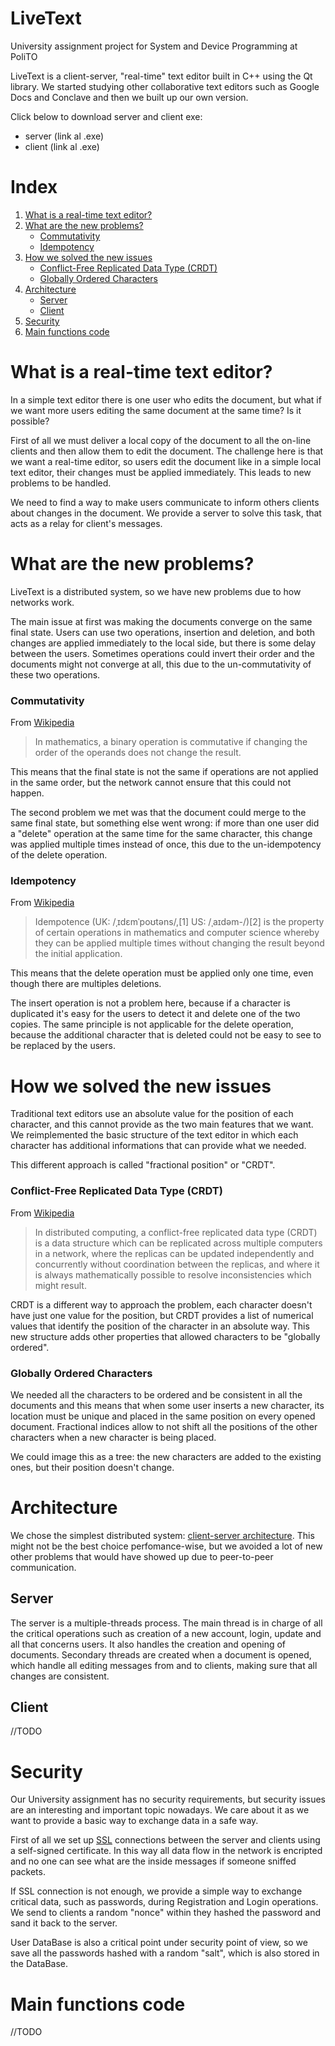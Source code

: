 # LiveText
University assignment project for System and Device Programming at PoliTO

LiveText is a client-server, "real-time" text editor built in C++ using the Qt library.
We started studying other collaborative text editors such as Google Docs and Conclave and then we built up our own version.

Click below to download server and client exe:
- server (link al .exe)
- client (link al .exe)

# Index
1. [What is a real-time text editor?](#What-is-a-real-time-text-editor)
2. [What are the new problems?](#What-are-the-new-problems)
   - [Commutativity](#Commutativity)
   - [Idempotency](#Idempotency)
3. [How we solved the new issues](#How-we-solved-new-issues)
   - [Conflict-Free Replicated Data Type (CRDT)](#Conflict-Free-Replicated-Data-Type-CRDT)
   - [Globally Ordered Characters](#Globally-Ordered-Characters)
4. [Architecture](#Architecture)
   - [Server](#Server)
   - [Client](#Client)
5. [Security](#Security)
6. [Main functions code](#Main-functions-code)

# What is a real-time text editor?
In a simple text editor there is one user who edits the document, but what if we want more users editing the same document at the same time?
Is it possible?

First of all we must deliver a local copy of the document to all the on-line clients and then allow them to edit the document.
The challenge here is that we want a real-time editor, so users edit the document like in a simple local text editor, their changes must be applied immediately.
This leads to new problems to be handled.

We need to find a way to make users communicate to inform others clients about changes in the document.
We provide a server to solve this task, that acts as a relay for client's messages.

# What are the new problems?

LiveText is a distributed system, so we have new problems due to how networks work.
	
The main issue at first was making the documents converge on the same final state.
Users can use two operations, insertion and deletion, and both changes are applied immediately to the local side, but there is some delay between the users.
Sometimes operations could invert their order and the documents might not converge at all, this due to the un-commutativity of these two operations.

### Commutativity
From [Wikipedia](https://en.wikipedia.org/wiki/Commutative_property)
>In mathematics, a binary operation is commutative if changing the order of the operands does not change the result.

This means that the final state is not the same if operations are not applied in the same order, but the network cannot ensure that this could not happen.

The second problem we met was that the document could merge to the same final state, but something else went wrong:
if more than one user did a "delete" operation at the same time for the same character, this change was applied multiple times instead of once, this due to the un-idempotency of the delete operation.

### Idempotency
From [Wikipedia](https://en.wikipedia.org/wiki/Idempotence)
>Idempotence (UK: /ˌɪdɛmˈpoʊtəns/,[1] US: /ˌaɪdəm-/)[2] is the property of certain operations in mathematics and computer science whereby they can be applied multiple times without changing the result beyond the initial application.

This means that the delete operation must be applied only one time, even though there are multiples deletions.

The insert operation is not a problem here, because if a character is duplicated it's easy for the users to detect it and delete one of the two copies.
The same principle is not applicable for the delete operation, because the additional character that is deleted could not be easy to see to be replaced by the users.

# How we solved the new issues

Traditional text editors use an absolute value for the position of each character, and this cannot provide as the two main features that we want.
We reimplemented the basic structure of the text editor in which each character has additional informations that can provide what we needed.

This different approach is called "fractional position" or "CRDT".

### Conflict-Free Replicated Data Type (CRDT)
From [Wikipedia](https://en.wikipedia.org/wiki/Conflict-free_replicated_data_type)
>In distributed computing, a conflict-free replicated data type (CRDT) is a data structure which can be replicated across multiple computers in a network, where the replicas can be updated independently and concurrently without coordination between the replicas, and where it is always mathematically possible to resolve inconsistencies which might result.

CRDT is a different way to approach the problem, each character doesn't have just one value for the position, but CRDT provides a list of numerical values that identify the position of the character in an absolute way.
This new structure adds other properties that allowed characters to be "globally ordered".

### Globally Ordered Characters
We needed all the characters to be ordered and be consistent in all the documents and this means that when some user inserts a new character, its location must be unique and placed in the same position on every opened document.
Fractional indices allow to not shift all the positions of the other characters when a new character is being placed.

We could image this as a tree: the new characters are added to the existing ones, but their position doesn't change.

# Architecture

We chose the simplest distributed system: [client-server architecture](https://it.wikipedia.org/wiki/Sistema_client/server).
This might not be the best choice perfomance-wise, but we avoided a lot of new other problems that would have showed up due to peer-to-peer communication.

## Server
The server is a multiple-threads process.
The main thread is in charge of all the critical operations such as creation of a new account, login, update and all that concerns users. It also handles the creation and opening of documents.
Secondary threads are created when a document is opened, which handle all editing messages from and to clients, making sure that all changes are consistent.

## Client
//TODO

# Security

Our University assignment has no security requirements, but security issues are an interesting and important topic nowadays.
We care about it as we want to provide a basic way to exchange data in a safe way.

First of all we set up [SSL](https://it.wikipedia.org/wiki/Transport_Layer_Security) connections between the server and clients using a self-signed certificate.
In this way all data flow in the network is encripted and no one can see what are the inside messages if someone sniffed packets.

If SSL connection is not enough, we provide a simple way to exchange critical data, such as passwords, during Registration and Login operations. 
We send to clients a random "nonce" within they hashed the password and sand it back to the server.

User DataBase is also a critical point under security point of view, so we save all the passwords hashed with a random "salt", which is also stored in the DataBase.

# Main functions code
//TODO
